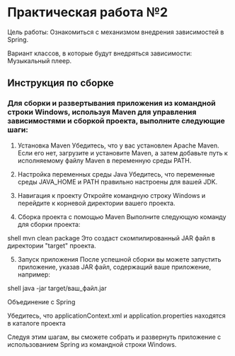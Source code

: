 #    Практическая работа №2
Цель работы: Ознакомиться с механизмом внедрения зависимостей в Spring.

Вариант классов, в которые будут внедряться зависимости:
Музыкальный плеер.
## Инструкция по сборке

### Для сборки и развертывания приложения из командной строки Windows, используя Maven для управления зависимостями и сборкой проекта, выполните следующие шаги:

1. Установка Maven
Убедитесь, что у вас установлен Apache Maven. Если его нет, загрузите и установите Maven, а затем добавьте путь к исполняемому файлу Maven в переменную среды PATH.

2. Настройка переменных среды Java
Убедитесь, что переменные среды JAVA_HOME и PATH правильно настроены для вашей JDK.

3. Навигация к проекту
Откройте командную строку Windows и перейдите к корневой директории вашего проекта.

4. Сборка проекта с помощью Maven
Выполните следующую команду для сборки проекта:

shell
mvn clean package
Это создаст скомпилированный JAR файл в директории "target" проекта.

5. Запуск приложения
После успешной сборки вы можете запустить приложение, указав JAR файл, содержащий ваше приложение, например:

shell
java -jar target/ваш_файл.jar

Объединение с Spring

Убедитесь, что applicationContext.xml и application.properties находятся в каталоге проекта

Следуя этим шагам, вы сможете собрать и развернуть приложение с использованием Spring из командной строки Windows.

